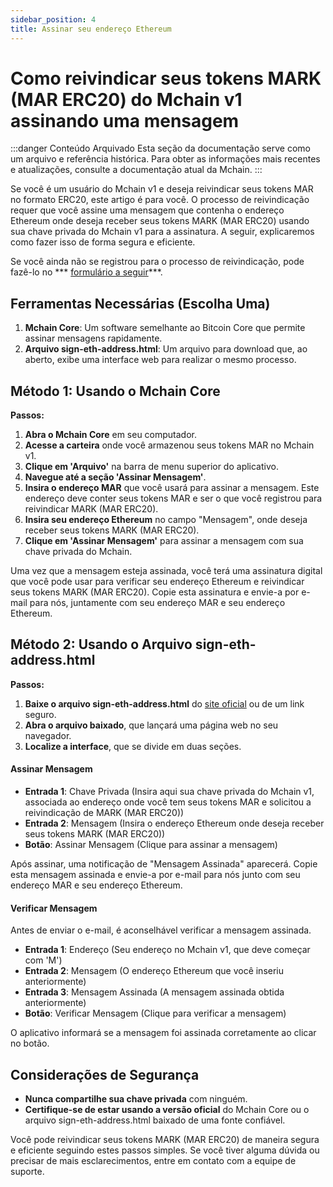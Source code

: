```yaml
---
sidebar_position: 4
title: Assinar seu endereço Ethereum
---
```


# Como reivindicar seus tokens MARK (MAR ERC20) do Mchain v1 assinando uma mensagem

:::danger Conteúdo Arquivado
Esta seção da documentação serve como um arquivo e referência histórica. Para obter as informações mais recentes e atualizações, consulte a documentação atual da Mchain.
:::

Se você é um usuário do Mchain v1 e deseja reivindicar seus tokens MAR no formato ERC20, este artigo é para você. O processo de reivindicação requer que você assine uma mensagem que contenha o endereço Ethereum onde deseja receber seus tokens MARK (MAR ERC20) usando sua chave privada do Mchain v1 para a assinatura. A seguir, explicaremos como fazer isso de forma segura e eficiente.

Se você ainda não se registrou para o processo de reivindicação, pode fazê-lo no *** [formulário a seguir](https://forms.gle/9SWZLE8vkGPCrSZc8)***.

## Ferramentas Necessárias (Escolha Uma)

1. **Mchain Core**: Um software semelhante ao Bitcoin Core que permite assinar mensagens rapidamente.
2. **Arquivo sign-eth-address.html**: Um arquivo para download que, ao aberto, exibe uma interface web para realizar o mesmo processo.

## Método 1: Usando o Mchain Core

**Passos:**

1. **Abra o Mchain Core** em seu computador.
2. **Acesse a carteira** onde você armazenou seus tokens MAR no Mchain v1.
3. **Clique em 'Arquivo'** na barra de menu superior do aplicativo.
4. **Navegue até a seção 'Assinar Mensagem'**.
5. **Insira o endereço MAR** que você usará para assinar a mensagem. Este endereço deve conter seus tokens MAR e ser o que você registrou para reivindicar MARK (MAR ERC20).
6. **Insira seu endereço Ethereum** no campo "Mensagem", onde deseja receber seus tokens MARK (MAR ERC20).
7. **Clique em 'Assinar Mensagem'** para assinar a mensagem com sua chave privada do Mchain.

Uma vez que a mensagem esteja assinada, você terá uma assinatura digital que você pode usar para verificar seu endereço Ethereum e reivindicar seus tokens MARK (MAR ERC20). Copie esta assinatura e envie-a por e-mail para nós, juntamente com seu endereço MAR e seu endereço Ethereum.

## Método 2: Usando o Arquivo sign-eth-address.html

**Passos:**

1. **Baixe o arquivo sign-eth-address.html** do [site oficial](https://mchain.network/balance/sign-eth-address.html) ou de um link seguro.
2. **Abra o arquivo baixado**, que lançará uma página web no seu navegador.
3. **Localize a interface**, que se divide em duas seções.

#### Assinar Mensagem

- **Entrada 1**: Chave Privada (Insira aqui sua chave privada do Mchain v1, associada ao endereço onde você tem seus tokens MAR e solicitou a reivindicação de MARK (MAR ERC20))
- **Entrada 2**: Mensagem (Insira o endereço Ethereum onde deseja receber seus tokens MARK (MAR ERC20))
- **Botão**: Assinar Mensagem (Clique para assinar a mensagem)

Após assinar, uma notificação de "Mensagem Assinada" aparecerá. Copie esta mensagem assinada e envie-a por e-mail para nós junto com seu endereço MAR e seu endereço Ethereum.

#### Verificar Mensagem

Antes de enviar o e-mail, é aconselhável verificar a mensagem assinada.

- **Entrada 1**: Endereço (Seu endereço no Mchain v1, que deve começar com 'M')
- **Entrada 2**: Mensagem (O endereço Ethereum que você inseriu anteriormente)
- **Entrada 3**: Mensagem Assinada (A mensagem assinada obtida anteriormente)
- **Botão**: Verificar Mensagem (Clique para verificar a mensagem)

O aplicativo informará se a mensagem foi assinada corretamente ao clicar no botão.

## Considerações de Segurança

- **Nunca compartilhe sua chave privada** com ninguém.
- **Certifique-se de estar usando a versão oficial** do Mchain Core ou o arquivo sign-eth-address.html baixado de uma fonte confiável.

Você pode reivindicar seus tokens MARK (MAR ERC20) de maneira segura e eficiente seguindo estes passos simples. Se você tiver alguma dúvida ou precisar de mais esclarecimentos, entre em contato com a equipe de suporte.

